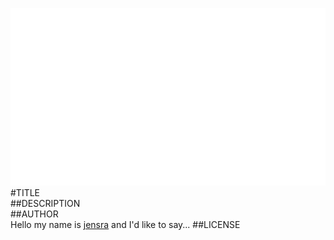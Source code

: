 ![image](screenshot.png)  
#TITLE  
##DESCRIPTION  
##AUTHOR  
Hello my name is [jensra](https://github.com/jensra) and I'd like to say... 
##LICENSE  
